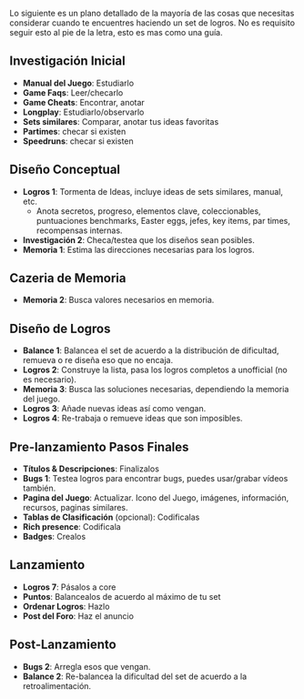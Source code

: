 Lo siguiente es un plano detallado de la mayoría de las cosas que necesitas considerar cuando te encuentres haciendo un set de logros. No es requisito seguir esto al pie de la letra, esto es mas como una guía.

## Investigación Inicial

- **Manual del Juego**: Estudiarlo
- **Game Faqs**: Leer/checarlo
- **Game Cheats**: Encontrar, anotar
- **Longplay**: Estudiarlo/observarlo
- **Sets similares**: Comparar, anotar tus ideas favoritas
- **Partimes**: checar si existen
- **Speedruns**: checar si existen

## Diseño Conceptual

- **Logros 1**: Tormenta de Ideas, incluye ideas de sets similares, manual, etc.
  - Anota secretos, progreso, elementos clave, coleccionables, puntuaciones
    benchmarks, Easter eggs, jefes, key items, par times, recompensas internas.
- **Investigación 2**: Checa/testea que los diseños sean posibles.
- **Memoria 1**: Estima las direcciones necesarias para los logros.

## Cazeria de Memoria

- **Memoria 2**: Busca valores necesarios en memoria.

## Diseño de Logros

- **Balance 1**: Balancea el set de acuerdo a la distribución de dificultad, remueva o re diseña eso que no encaja.
- **Logros 2**: Construye la lista, pasa los logros completos a unofficial (no es necesario).
- **Memoria 3**: Busca las soluciones necesarias, dependiendo la memoria del juego.
- **Logros 3**: Añade nuevas ideas así como vengan.
- **Logros 4**: Re-trabaja o remueve ideas que son imposibles.

## Pre-lanzamiento Pasos Finales

- **Títulos & Descripciones**: Finalizalos
- **Bugs 1**: Testea logros para encontrar bugs, puedes usar/grabar vídeos también.
- **Pagina del Juego**: Actualizar. Icono del Juego, imágenes, información, recursos, paginas similares.
- **Tablas de Clasificación** (opcional): Codificalas
- **Rich presence**: Codificala
- **Badges**: Crealos

## Lanzamiento

- **Logros 7**: Pásalos a core
- **Puntos**: Balancealos de acuerdo al máximo de tu set
- **Ordenar Logros**: Hazlo
- **Post del Foro**: Haz el anuncio

## Post-Lanzamiento

- **Bugs 2**: Arregla esos que vengan.
- **Balance 2**: Re-balancea la dificultad del set de acuerdo a la retroalimentación.
